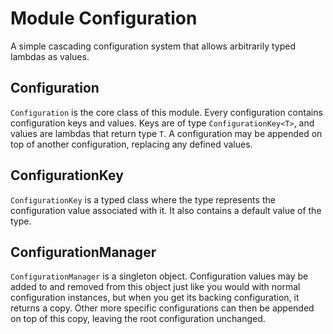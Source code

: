 # Module Configuration

A simple cascading configuration system that allows arbitrarily typed lambdas as values.

## Configuration

`Configuration` is the core class of this module. Every configuration contains configuration keys and values. Keys are
of type `ConfigurationKey<T>`, and values are lambdas that return type `T`. A configuration may be appended on top of
another configuration, replacing any defined values.

## ConfigurationKey

`ConfigurationKey` is a typed class where the type represents the configuration value associated with it. It also
contains a default value of the type.

## ConfigurationManager

`ConfigurationManager` is a singleton object. Configuration values may be added to and removed from this object just
like you would with normal configuration instances, but when you get its backing configuration, it returns a copy. Other
more specific configurations can then be appended on top of this copy, leaving the root configuration unchanged.